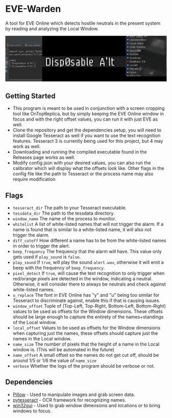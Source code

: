 # EVE-Warden
A tool for EVE Online which detects hostile neutrals in the present system by reading and analyzing the Local Window.

![](example.png?raw=true)

## Getting Started
- This program is meant to be used in conjunction with a screen cropping tool like OnTopReplica, but by simply keeping the EVE Online window in focus and with the right offset values, you can run it with just EVE as well.
- Clone the repository and get the dependencies setup, you will need to install Google Tesseract as well if you want to use the text recognition features. Tesseract 3 is currently being used for this project, but 4 may work as well.
- Downloading and running the compiled executable found in the Releases page works as well.
- Modify config.json with your desired values, you can also run the calibrator which will display what the offsets look like. Other flags in the config file like the path to Tesseract or the process name may also require modification

## Flags
- `tesseract_dir` The path to your Tesseract executable.
- `tessdata_dir` The path to the tessdata directory.
- `window_name` The name of the process to monitor.
- `whitelist` A list of white-listed names that will not trigger the alarm. If a name is found that is similar to a white-listed name, it will also not trigger the alarm.
- `diff_cutoff` How different a name has to be from the white-listed names in order to trigger the alert.
- `beep_frequency` The frequency that the alarm will have. This value only gets used if `play_sound` is `false`.
- `play_sound` If `true`, will play the sound `alert.wav`, otherwise it will emit a beep with the frequency of `beep_frequency`.
- `pixel_detect` If `true`, will cause the text recognition to only trigger when red/orange pixels are detected in the window, indicating a neutral. Otherwise, it will consider there to always be neutrals and check against white-listed names.
- `u_replace` The font in EVE Online has "y" and "u" being too similar for Tesseract to discriminate against, enable this if that is causing issues.
- `window_offset` Tuple of (Top-Left, Top-Right, Bottom-Left, Bottom-Right) values to be used as offsets for the Window dimensions. These offsets should be large enough to capture the entirety of the names+standings of the Local window.
- `local_offset` Values to be used as offsets for the Window dimensions when capturing just the names, these offsets should capture just the names in the Local window.
- `name_size` The number of pixels that the height of a name in the Local window is. (This will be automated in the future)
- `name_offset` A small offset so the names do not get cut off, should be around 1/5 or 1/6 the value of `name_size`
- `verbose` Whether the logs of the program should be verbose or not.

## Dependencies

* [Pillow](https://github.com/python-pillow/Pillow) - Used to manipulate images and grab screen data.
* [pytesseract](https://github.com/madmaze/pytesseract) - OCR framework for recognizing names.
* [win32gui](https://pypi.python.org/pypi/win32gui/221.6) - Used to grab window dimensions and locations or to bring windows to focus.